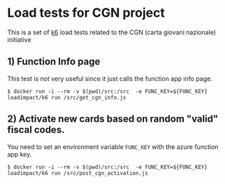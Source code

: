 # Load tests for CGN project

This is a set of [k6](https://k6.io) load tests related to the CGN (carta giovani nazionale) initiative


## 1) Function Info page

This test is not very useful since it just calls the function app info page.

```
$ docker run -i --rm -v $(pwd)/src:/src  -e FUNC_KEY=${FUNC_KEY} loadimpact/k6 run /src/get_cgn_info.js
```

## 2) Activate new cards based on random "valid" fiscal codes.

You need to set an environment variable `FUNC_KEY` with the azure function app key.

```
$ docker run -i --rm -v $(pwd)/src:/src  -e FUNC_KEY=${FUNC_KEY} loadimpact/k6 run /src/post_cgn_activation.js
```
